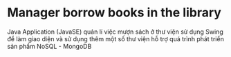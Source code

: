# Manager borrow books in the library
Java Application (JavaSE) quản lí việc mượn sách ở thư viện sử dụng Swing để làm giao diện và sử dụng thêm một số thư viện hỗ trợ quá trình phát triển sản phẩm
NoSQL - MongoDB
